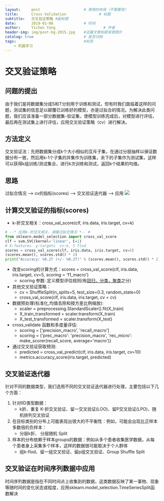 ```yaml
---
layout:     post                    # 使用的布局（不需要改）
title:      Cross Validation               # 标题 
subtitle:   交叉验证策略 #副标题
date:       2019-01-08              # 时间
author:     Yichen Yang                      # 作者
header-img: img/post-bg-2015.jpg    #这篇文章标题背景图片
catalog: true                       # 是否归档
tags:                               #标签
    - 机器学习
---
```


# 交叉验证策略
## 问题的提出
由于我们是将数据集分成S和T分别用于训练和测试，但有时我们面临着这样的问题，测试集的信息足以颠覆已训练好的模型，亦是过拟合的情况。为解决此类问题，我们应该准备一部分数据集-验证集，使模型训练完成后，对模型进行评估，最后再在测试集上进行评估，应用交叉验证策略（cv）进行解决。
## 方法定义
交叉验证法：先把数据集分成k个大小相似的互斥子集，在通过分层抽样以保证数据分布一致，然后用k-1个子集的并集作为训练集，余下的子集作为测试集，这样可以获得k组训练/测试集合，进行k次训练和测试，返回k个结果的均值。
## 思路
过拟合情况 --> cv的指标(scores) --> 交叉验证迭代器 --> 应用
![](https://ws2.sinaimg.cn/large/006tNc79ly1fzq3s6qgkaj31e40oh0un.jpg)
## 计算交叉验证的指标(scores)
* k-折交叉相关：cross_val_score(clf, iris.data, iris.target, cv=k)
``` python
# --* 应用k-折交叉相关，减缓过拟合情况 *-- # 
from sklearn.model_selection import cross_val_score
clf = svm.SVC(kernel='linear', C=1)
# X:features  y:targets  cv:k, 5 flod
scores = cross_val_score(clf, iris.data, iris.target, cv=5)
(scores.mean(), scores.std() * 2)
print("Accuracy: %0.2f (+/- %0.2f)" % (scores.mean(), scores.std() * 2))
```
* 改变scoring的计算方式：scores = cross_val_score(clf, iris.data, iris.target, cv=5, scoring = 'f1_macro')
	* scoring 参数: 定义模型评估规则(有[回归，分类，聚类](http://sklearn.apachecn.org/cn/0.19.0/modules/model_evaluation.html#scoring-parameter)之分)
* 其他交叉验证策略：
	* cv = ShuffleSplit(n_splits=5, test_size=0.3, random_state=0)
	* cross_val_score(clf, iris.data, iris.target, cv = cv)
* 数据预处理(标准化,均值去除和按方差比例缩放):
	* scaler = preprocessing.StandardScaler().fit(X_train)
	* X_train_transformed = scaler.transform(X_train)
	* X_test_transformed = scaler.transform(X_test)
* cross_validate 函数和多度量评估:
	* scoring = ['precision_macro', 'recall_macro']
	* scoring = {'prec_macro': 'precision_macro', 'rec_micro': make_scorer(recall_score, average='macro')}
* 通过交叉验证获取预测:
	* predicted = cross_val_predict(clf, iris.data, iris.target, cv=10)
	* metrics.accuracy_score(iris.target, predicted) 
## 交叉验证迭代器
针对不同的数据类型，我们选用不同的交叉验证迭代器进行处理，主要包括以下几个方面：
1. 针对IID类型数据：
	* k折、重复 K-折交叉验证、留一交叉验证(LOO)、留P交叉验证(LPO)、随机排列交叉验证
2. 在目标类别的分布上可能表现出很大的不平衡性：例如，可能会出现比正样本多数倍的负样本：
	* 分层k折、 分层随机 Split
 3. 样本的分布依赖于样本groups的数据：例如从多个患者收集医学数据，从每个患者身上采集多个样本，这样的数据很可能取决于个人群体
	* 组k-flod、留一组交叉验证、留p组交叉验证、Group Shuffle Split
## 交叉验证在时间序列数据中应用
时间序列数据是指在不同时间点上收集到的数据，这类数据反映了某一事物、现象等随时间的变化状态或程度，应用sklearn.model_selection.TimeSeriesSplit函数解决



























